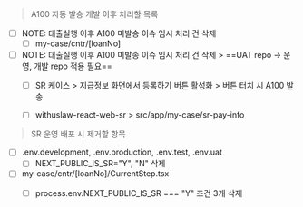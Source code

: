 > A100 자동 발송 개발 이후 처리할 목록
- [ ] NOTE: 대출실행 이후 A100 미발송 이슈 임시 처리 건 삭제
	- [ ] my-case/cntr/[loanNo]
- [ ] NOTE: 대출실행 이후 A100 미발송 이슈 임시 처리 건 삭제 > ==UAT repo → 운영, 개발 repo 적용 필요==
	- [ ] SR 케이스 > 지급정보 화면에서 등록하기 버튼 활성화 > 버튼 터치 시 A100 발송
	- [ ] withuslaw-react-web-sr > src/app/my-case/sr-pay-info


> SR 운영 배포 시 제거할 항목
- [ ] .env.development, .env.production, .env.test, .env.uat
	- [ ] NEXT_PUBLIC_IS_SR="Y", "N" 삭제
- [ ] my-case/cntr/[loanNo]/CurrentStep.tsx
	- [ ] process.env.NEXT_PUBLIC_IS_SR === "Y" 조건 3개 삭제

